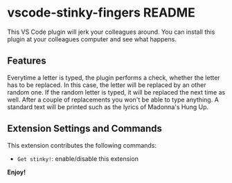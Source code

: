 # vscode-stinky-fingers README
This VS Code plugin will jerk your colleagues around. You can install this plugin at your colleagues computer and see what happens.

## Features
Everytime a letter is typed, the plugin performs a check, whether the letter has to be replaced. In this case, the letter will be replaced by an other random one. If the random letter is typed, it will be replaced the next time as well. After a couple of replacements you won't be able to type anything. A standard text will be printed such as the lyrics of Madonna's Hung Up.

## Extension Settings and Commands

This extension contributes the following commands:

* `Get stinky!`: enable/disable this extension

**Enjoy!**
